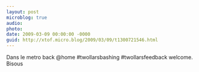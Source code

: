 ```yaml
---
layout: post
microblog: true
audio: 
photo: 
date: 2009-03-09 00:00:00 -0000
guid: http://xtof.micro.blog/2009/03/09/t1300721546.html
---
```

Dans le metro back @home #twollarsbashing #twollarsfeedback welcome. Bisous
